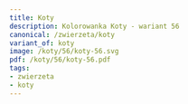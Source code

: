 ```yaml
---
title: Koty
description: Kolorowanka Koty - wariant 56
canonical: /zwierzeta/koty
variant_of: koty
image: /koty/56/koty-56.svg
pdf: /koty/56/koty-56.pdf
tags:
- zwierzeta
- koty
---
```

